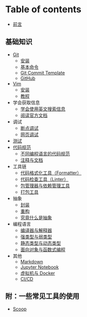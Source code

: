 # Table of contents

- [前言](README.md)

## 基础知识

- [Git](basics/git/README.md)
  - [安装](basics/git/installation.md)
  - [基本命令](basics/git/basic-commands.md)
  - [Git Commit Template](basics/git/git-commit-template.md)
  - [GitHub](basics/git/github.md)
- [Vim](basics/vim/README.md)
  - [安装](basics/vim/installation.md)
  - [教程](basics/vim/tutorial.md)
- 学会获取信息
  - [学会使用英文搜索信息](basics/getting-info/search-in-english.md)
  - [阅读官方文档](basics/getting-info/read-official-documents.md)
- 调试
  - [断点调试](basics/debugging/breakpoint-debugging.md)
  - [网页调试](basics/debugging/web-debugging.md)
- [测试](basics/testing/README.md)
- [代码规范](basics/coding-standards/README.md)
  - [不同编程语言的代码规范](basics/coding-standards/coding-standards-in-different-pls.md)
  - [注释与文档](basics/coding-standards/comments-and-docs.md)
- 工具链
  - [代码格式化工具（Formatter）](basics/toolchain/formatter.md)
  - [代码检查工具（Linter）](basics/toolchain/linter.md)
  - [包管理器与依赖管理工具](basics/toolchain/manager.md)
  - [打包工具](basics/toolchain/packager.md)
- 抽象
  - [封装](basics/abstraction/encapsulation.md)
  - [重构](basics/abstraction/reconstruction.md)
  - [究竟什么是抽象](basics/abstraction/what-exactly-is-abstraction.md)
- 编程语言
  - [编译器与解释器](basics/programming-languages/compilers-and-interpreters.md)
  - [强类型与弱类型](basics/programming-languages/strongly-typed-and-weakly-typed.md)
  - [静态类型与动态类型](basics/programming-languages/statically-typed-and-dynamically-typed.md)
  - [面向对象与函数式编程](basics/programming-languages/oop-and-fp.md)
- 其他
  - [Markdown](basics/other/markdown.md)
  - [Jupyter Notebook](basics/other/jupyter-notebook.md)
  - [虚拟机与 Docker](basics/other/virtual-machine-and-docker.md)
  - [CI/CD](basics/other/cicd.md)

## 附：一些常见工具的使用

- [Scoop](tools/scoop/README.md)
